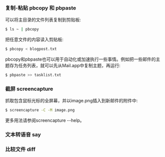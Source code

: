 ### 复制-粘贴 pbcopy 和 pbpaste
可以将主目录的文件列表复制到剪贴板:
```bash
$ ls ~ | pbcopy
```
把任意文件的内容读入剪贴板:
```bash
$ pbcopy < blogpost.txt
```
pbcopy和pbpaste也可以用于自动化或加速执行一些事情。例如把一些邮件的主题存为任务列表，就可以先从Mail.app中复制主题，再运行:
```bash
$ pbpaste >> tasklist.txt
```
### 截屏 screencapture
抓取包含鼠标光标的全屏幕，并以image.png插入到新邮件的附件中:
```bash
$ screencapture -C -M image.png 
```
更多用法请参阅screencapture --help。
### 文本转语音 say
### 比较文件 diff